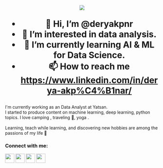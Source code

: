 <h1 align="center">
  <a href="https://git.io/typing-svg">
    <img src="https://readme-typing-svg.herokuapp.com/?lines=Hello!;I+am+Derya.&center=true&size=25">
  </a>

- 👋 Hi, I’m @deryakpnr
- 👀 I’m interested in data analysis.
- 🌱 I’m currently learning AI & ML for Data Science.
- 📫 How to reach me https://www.linkedin.com/in/derya-akp%C4%B1nar/

<!---
deryakpnr/deryakpnr is a ✨ special ✨ repository because its `README.md` (this file) appears on your GitHub profile.
You can click the Preview link to take a look at your changes.
--->

</h1>


 I'm currently working as an Data Analyst at Yatsan. <br>
 I started to produce content on machine learning, deep learning, python topics. 
 I love camping , traveling 🛫, yoga . <br> <br>
 Learning, teach while learning, and discovering new hobbies are among the passions of my life 💜


<p align="center">
<h3 align="left">Connect with me:</h3>
<p align="left">
<a href="https://www.linkedin.com/in/aysel-aydin/" target="blank"><img align="center" src="https://raw.githubusercontent.com/rahuldkjain/github-profile-readme-generator/master/src/images/icons/Social/linked-in-alt.svg" height="30" width="30" /></a>
<a href="https://twitter.com/AysellAydinn" target="blank"><img align="center" src="https://raw.githubusercontent.com/rahuldkjain/github-profile-readme-generator/master/src/images/icons/Social/twitter.svg" height="30" width="30" /></a>
<a href="https://medium.com/@ayselaydin" target="blank"><img align="center" src="https://raw.githubusercontent.com/rahuldkjain/github-profile-readme-generator/master/src/images/icons/Social/medium.svg" height="30" width="30" /></a>
<a href="https://www.instagram.com/ayselaydin.py/" target="blank"><img align="center" src="https://raw.githubusercontent.com/rahuldkjain/github-profile-readme-generator/master/src/images/icons/Social/instagram.svg" height="30" width="30" /></a>
</p>
